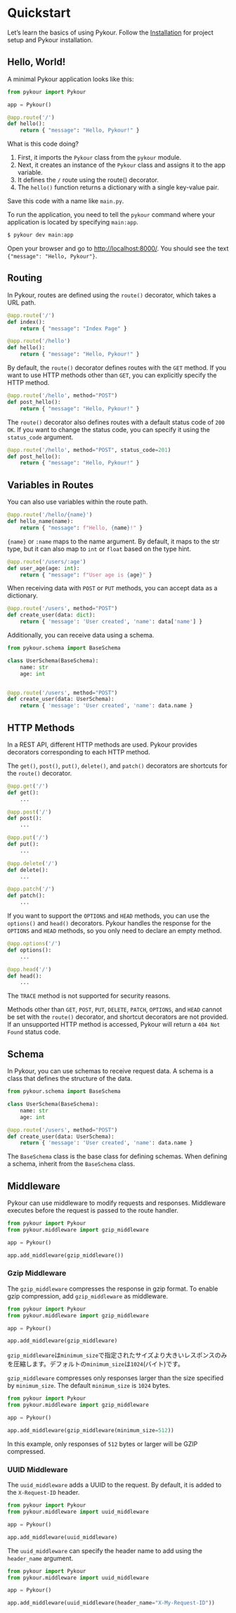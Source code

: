 # Quickstart

Let’s learn the basics of using Pykour. Follow the [Installation](installation.md) for project setup and Pykour installation.

## Hello, World!

A minimal Pykour application looks like this:

```python
from pykour import Pykour

app = Pykour()

@app.route('/')
def hello():
    return { "message": "Hello, Pykour!" }
```

What is this code doing?

1.	First, it imports the `Pykour` class from the `pykour` module.
2.	Next, it creates an instance of the `Pykour` class and assigns it to the app variable.
3.	It defines the `/` route using the route() decorator.
4.	The `hello()` function returns a dictionary with a single key-value pair.

Save this code with a name like `main.py`.

To run the application, you need to tell the `pykour` command where your application is located by specifying `main:app`.

```bash
$ pykour dev main:app
```

Open your browser and go to [http://localhost:8000/](http://localhost:8000/). You should see the text `{"message": "Hello, Pykour"}`.

## Routing

In Pykour, routes are defined using the `route()` decorator, which takes a URL path.

```python
@app.route('/')
def index():
    return { "message": "Index Page" }

@app.route('/hello')
def hello():
    return { "message": "Hello, Pykour!" }
```

By default, the `route()` decorator defines routes with the `GET` method. If you want to use HTTP methods other than 
`GET`, you can explicitly specify the HTTP method.

```python
@app.route('/hello', method="POST")
def post_hello():
    return { "message": "Hello, Pykour!" }
```

The `route()` decorator also defines routes with a default status code of `200 OK`.
If you want to change the status code, you can specify it using the `status_code` argument.

```python
@app.route('/hello', method="POST", status_code=201)
def post_hello():
    return { "message": "Hello, Pykour!" }
```

## Variables in Routes

You can also use variables within the route path.

```python
@app.route('/hello/{name}')
def hello_name(name):
    return { "message": f"Hello, {name}!" }
```

`{name}` or `:name` maps to the name argument. 
By default, it maps to the str type, but it can also map to `int` or `float` based on the type hint.

```python
@app.route('/users/:age')
def user_age(age: int):
    return { "message": f"User age is {age}" }
```

When receiving data with `POST` or `PUT` methods, you can accept data as a dictionary.

```python
@app.route('/users', method="POST")
def create_user(data: dict):
    return { 'message': 'User created', 'name': data['name'] }
```

Additionally, you can receive data using a schema.

```python
from pykour.schema import BaseSchema

class UserSchema(BaseSchema):
    name: str
    age: int


@app.route('/users', method="POST")
def create_user(data: UserSchema):
    return { 'message': 'User created', 'name': data.name }
```

## HTTP Methods

In a REST API, different HTTP methods are used. Pykour provides decorators corresponding to each HTTP method.

The `get()`, `post()`, `put()`, `delete()`, and `patch()` decorators are shortcuts for the `route()` decorator.

```python
@app.get('/')
def get():
    ...

@app.post('/')
def post():
    ...

@app.put('/')
def put():
    ...

@app.delete('/')
def delete():
    ...

@app.patch('/')
def patch():
    ...
```

If you want to support the `OPTIONS` and `HEAD` methods, you can use the `options()` and `head()` decorators. 
Pykour handles the response for the `OPTIONS` and `HEAD` methods, so you only need to declare an empty method.

```python
@app.options('/')
def options():
    ...

@app.head('/')
def head():
    ...
```

The `TRACE` method is not supported for security reasons.

Methods other than `GET`, `POST`, `PUT`, `DELETE`, `PATCH`, `OPTIONS`, and `HEAD` cannot be set with the `route()` 
decorator, and shortcut decorators are not provided. If an unsupported HTTP method is accessed, 
Pykour will return a `404 Not Found` status code.

## Schema

In Pykour, you can use schemas to receive request data. A schema is a class that defines the structure of the data.

```python
from pykour.schema import BaseSchema

class UserSchema(BaseSchema):
    name: str
    age: int

@app.route('/users', method="POST")
def create_user(data: UserSchema):
    return { 'message': 'User created', 'name': data.name }

```

The `BaseSchema` class is the base class for defining schemas. When defining a schema, inherit from the `BaseSchema` class.

## Middleware

Pykour can use middleware to modify requests and responses. Middleware executes before the request is passed to the route handler.

```python
from pykour import Pykour
from pykour.middleware import gzip_middleware

app = Pykour()

app.add_middleware(gzip_middleware())

```

### Gzip Middleware

The `gzip_middleware` compresses the response in gzip format. To enable gzip compression, 
add `gzip_middleware` as middleware.

```python
from pykour import Pykour
from pykour.middleware import gzip_middleware

app = Pykour()

app.add_middleware(gzip_middleware)
```

`gzip_middleware`は`minimum_size`で指定されたサイズより大きいレスポンスのみを圧縮します。デフォルトの`minimum_size`は`1024`(バイト)です。

`gzip_middleware` compresses only responses larger than the size specified by `minimum_size`. The default `minimum_size` 
is `1024` bytes.

```python
from pykour import Pykour
from pykour.middleware import gzip_middleware

app = Pykour()

app.add_middleware(gzip_middleware(minimum_size=512))
```

In this example, only responses of `512` bytes or larger will be GZIP compressed.

### UUID Middleware

The `uuid_middleware` adds a UUID to the request. By default, it is added to the `X-Request-ID` header.

```python
from pykour import Pykour
from pykour.middleware import uuid_middleware

app = Pykour()

app.add_middleware(uuid_middleware)
```

The `uuid_middleware` can specify the header name to add using the `header_name` argument.

```python
from pykour import Pykour
from pykour.middleware import uuid_middleware

app = Pykour()

app.add_middleware(uuid_middleware(header_name="X-My-Request-ID"))
```
